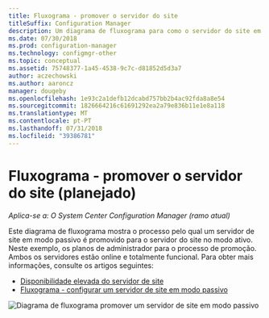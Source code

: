 ```yaml
---
title: Fluxograma - promover o servidor do site
titleSuffix: Configuration Manager
description: Um diagrama de fluxograma para como o servidor do site em modo passivo é promovido como ativa no Configuration Manager.
ms.date: 07/30/2018
ms.prod: configuration-manager
ms.technology: configmgr-other
ms.topic: conceptual
ms.assetid: 75748377-1a45-4538-9c7c-d81852d5d3a7
author: aczechowski
ms.author: aaroncz
manager: dougeby
ms.openlocfilehash: 1e93c2a1defb12dcabd757bb2b4ac92fda8a8e54
ms.sourcegitcommit: 1826664216c61691292ea2a79e836b11e1e8a118
ms.translationtype: MT
ms.contentlocale: pt-PT
ms.lasthandoff: 07/31/2018
ms.locfileid: "39386781"
---
```

# <a name="flowchart---promote-site-server-planned"></a>Fluxograma - promover o servidor do site (planejado)

*Aplica-se a: O System Center Configuration Manager (ramo atual)*

Este diagrama de fluxograma mostra o processo pelo qual um servidor de site em modo passivo é promovido para o servidor do site no modo ativo. Neste exemplo, os planos de administrador para o processo de promoção. Ambos os servidores estão online e totalmente funcional. Para obter mais informações, consulte os artigos seguintes:  
- [Disponibilidade elevada do servidor de site](/sccm/core/servers/deploy/configure/site-server-high-availability)  
- [Fluxograma - configurar um servidor de site em modo passivo](/sccm/core/servers/deploy/configure/passive-site-server-flowchart)

![Diagrama de fluxograma promover um servidor de site em modo passivo](media/promote-site-server.png)